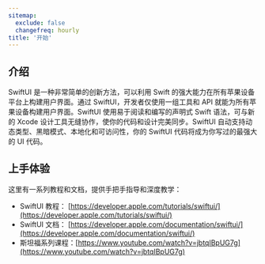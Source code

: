```yaml
---
sitemap:
  exclude: false
  changefreq: hourly
title: '开始'
---
```


## 介绍

SwiftUI 是一种非常简单的创新方法，可以利用 Swift 的强大能力在所有苹果设备平台上构建用户界面。通过 SwiftUI，开发者仅使用一组工具和 API 就能为所有苹果设备构建用户界面。SwiftUI 使用易于阅读和编写的声明式 Swift 语法，可与新的 Xcode 设计工具无缝协作，使你的代码和设计完美同步。SwiftUI 自动支持动态类型、黑暗模式、本地化和可访问性，你的 SwiftUI 代码将成为你写过的最强大的 UI 代码。

## 上手体验

这里有一系列教程和文档，提供手把手指导和深度教学：

* SwiftUI 教程： [https://developer.apple.com/tutorials/swiftui/](https://developer.apple.com/tutorials/swiftui/)
* SwiftUI 文档： [https://developer.apple.com/documentation/swiftui/](https://developer.apple.com/documentation/swiftui/)
* 斯坦福系列课程：[https://www.youtube.com/watch?v=jbtqIBpUG7g](https://www.youtube.com/watch?v=jbtqIBpUG7g)
